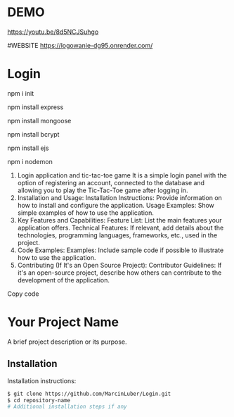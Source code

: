# DEMO
https://youtu.be/8d5NCJSuhgo

#WEBSITE
https://logowanie-dg95.onrender.com/
#


# Login
npm i init

npm install express

npm install mongoose

npm install bcrypt

npm install ejs

npm i nodemon

1. Login application and tic-tac-toe game
It is a simple login panel with the option of registering an account, connected to the database and allowing you to play the Tic-Tac-Toe game after logging in.
2. Installation and Usage:
Installation Instructions: Provide information on how to install and configure the application.
Usage Examples: Show simple examples of how to use the application.
3. Key Features and Capabilities:
Feature List: List the main features your application offers.
Technical Features: If relevant, add details about the technologies, programming languages, frameworks, etc., used in the project.
4. Code Examples:
Examples: Include sample code if possible to illustrate how to use the application.
5. Contributing (If It's an Open Source Project):
Contributor Guidelines: If it's an open-source project, describe how others can contribute to the development of the application.

Copy code
# Your Project Name

A brief project description or its purpose.

## Installation

Installation instructions:

```bash
$ git clone https://github.com/MarcinLuber/Login.git
$ cd repository-name
# Additional installation steps if any
